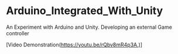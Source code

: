 # Arduino_Integrated_With_Unity

An Experiment with Arduino and Unity. Developing an external Game controller

[Video Demonstration(https://youtu.be/rQbv8mR4p3A.)]

